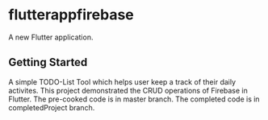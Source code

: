 # flutterappfirebase

A new Flutter application.

## Getting Started

A simple TODO-List Tool which helps user keep a track of their daily activites. 
This project demonstrated the CRUD operations of Firebase in Flutter.
The pre-cooked code is in master branch.
The completed code is in completedProject branch.
